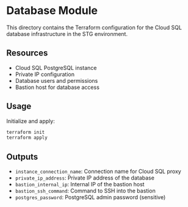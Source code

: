 # Database Module

This directory contains the Terraform configuration for the Cloud SQL database infrastructure in the STG environment.

## Resources

- Cloud SQL PostgreSQL instance
- Private IP configuration
- Database users and permissions
- Bastion host for database access

## Usage

Initialize and apply:
```bash
terraform init
terraform apply
```

## Outputs

- `instance_connection_name`: Connection name for Cloud SQL proxy
- `private_ip_address`: Private IP address of the database
- `bastion_internal_ip`: Internal IP of the bastion host
- `bastion_ssh_command`: Command to SSH into the bastion
- `postgres_password`: PostgreSQL admin password (sensitive)
